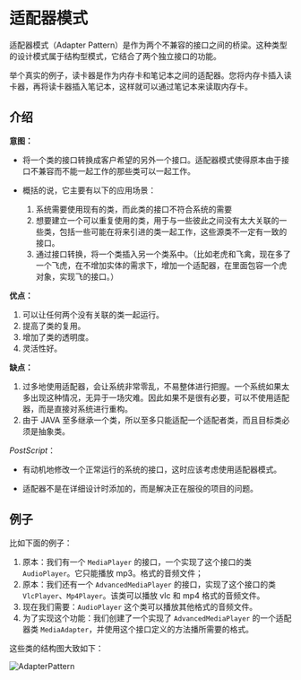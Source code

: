 # 适配器模式

适配器模式（Adapter Pattern）是作为两个不兼容的接口之间的桥梁。这种类型的设计模式属于结构型模式，它结合了两个独立接口的功能。

举个真实的例子，读卡器是作为内存卡和笔记本之间的适配器。您将内存卡插入读卡器，再将读卡器插入笔记本，这样就可以通过笔记本来读取内存卡。

## 介绍

**意图：**

- 将一个类的接口转换成客户希望的另外一个接口。适配器模式使得原本由于接口不兼容而不能一起工作的那些类可以一起工作。

- 概括的说，它主要有以下的应用场景：
  1. 系统需要使用现有的类，而此类的接口不符合系统的需要
  2. 想要建立一个可以重复使用的类，用于与一些彼此之间没有太大关联的一些类，包括一些可能在将来引进的类一起工作，这些源类不一定有一致的接口。 
  3. 通过接口转换，将一个类插入另一个类系中。（比如老虎和飞禽，现在多了一个飞虎，在不增加实体的需求下，增加一个适配器，在里面包容一个虎对象，实现飞的接口。）

**优点：**

1. 可以让任何两个没有关联的类一起运行。
2. 提高了类的复用。
3. 增加了类的透明度。
4. 灵活性好。

**缺点：** 

1. 过多地使用适配器，会让系统非常零乱，不易整体进行把握。一个系统如果太多出现这种情况，无异于一场灾难。因此如果不是很有必要，可以不使用适配器，而是直接对系统进行重构。 
2. 由于 JAVA 至多继承一个类，所以至多只能适配一个适配者类，而且目标类必须是抽象类。

*PostScript*：

- 有动机地修改一个正常运行的系统的接口，这时应该考虑使用适配器模式。

- 适配器不是在详细设计时添加的，而是解决正在服役的项目的问题。

## 例子

比如下面的例子：

1. 原本：我们有一个 `MediaPlayer` 的接口，一个实现了这个接口的类 `AudioPlayer`。它只能播放 mp3。格式的音频文件；
2. 原本：我们还有一个 `AdvancedMediaPlayer` 的接口，实现了这个接口的类 `VlcPlayer`、`Mp4Player`。该类可以播放 vlc 和 mp4 格式的音频文件。
3. 现在我们需要：`AudioPlayer` 这个类可以播放其他格式的音频文件。
4. 为了实现这个功能：我们创建了一个实现了 `AdvancedMediaPlayer` 的一个适配器类 `MediaAdapter`，并使用这个接口定义的方法播所需要的格式。

这些类的结构图大致如下：

![AdapterPattern](../AdapterPattern.jpg)